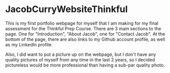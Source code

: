 # JacobCurryWebsiteThinkful
This is my first portfolio webpage for myself that I am making for my final assessment for the Thinkful Prep Course. There are 3 main sections to the page. One for "Introduction", "About Jacob", one for "Contact Jacob".
At the bottom of the page, there are also links to my Github account profile, as well as my LinkedIn profile.

Also, I did want to put a picture up on the webpage, but I don't have any quality pictures of myself from any time in the last 2 years, so I decided pictureless would be more professional than having a sub-par quality photo.
